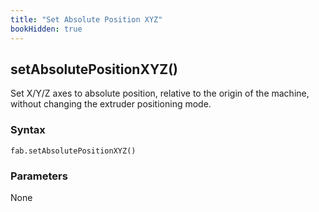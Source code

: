 ```yaml
---
title: "Set Absolute Position XYZ"
bookHidden: true
---
```


<h2 class="ref-header">setAbsolutePositionXYZ()</h2>
Set X/Y/Z axes to absolute position, relative to the origin of the machine, without changing the extruder positioning mode.

### Syntax
```
fab.setAbsolutePositionXYZ()
```

### Parameters
None